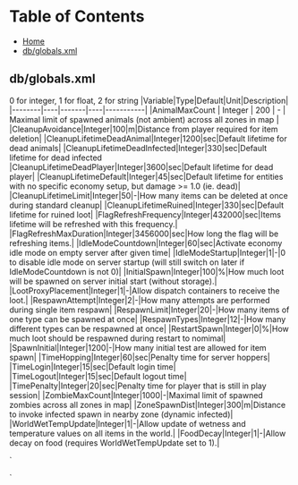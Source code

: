 # Table of Contents

 - [Home](https://github.com/Brandon10x15/DayZ-Modding/blob/main/README.md)
 - [db/globals.xml](https://github.com/Brandon10x15/DayZ-Modding/blob/main/globals.xml.md)

## db/globals.xml
0 for integer, 1 for float, 2 for string
|Variable|Type|Default|Unit|Description|
|--------|----|-------|----|-----------|
|AnimalMaxCount | Integer | 200 | - | Maximal limit of spawned animals (not ambient) across all zones in map |
|CleanupAvoidance|Integer|100|m|Distance from player required for item deletion|
|CleanupLifetimeDeadAnimal|Integer|1200|sec|Default lifetime for dead animals|
|CleanupLifetimeDeadInfected|Integer|330|sec|Default lifetime for dead infected
|CleanupLifetimeDeadPlayer|Integer|3600|sec|Default lifetime for dead player|
|CleanupLifetimeDefault|Integer|45|sec|Default lifetime for entities with no specific economy setup, but damage >= 1.0 (ie. dead)|
|CleanupLifetimeLimit|Integer|50|-|How many items can be deleted at once during standard cleanup|
|CleanupLifetimeRuined|Integer|330|sec|Default lifetime for ruined loot|
|FlagRefreshFrequency|Integer|432000|sec|Items lifetime will be refreshed with this frequency.|
|FlagRefreshMaxDuration|Integer|3456000|sec|How long the flag will be refreshing items.|
|IdleModeCountdown|Integer|60|sec|Activate economy idle mode on empty server after given time|
|IdleModeStartup|Integer|1|-|0 to disable idle mode on server startup (will still switch on later if IdleModeCountdown is not 0)|
|InitialSpawn|Integer|100|%|How much loot will be spawned on server initial start (without storage).|
|LootProxyPlacement|Integer|1|-|Allow dispatch containers to receive the loot.|
|RespawnAttempt|Integer|2|-|How many attempts are performed during single item respawn|
|RespawnLimit|Integer|20|-|How many items of one type can be spawned at once|
|RespawnTypes|Integer|12|-|How many different types can be respawned at once|
|RestartSpawn|Integer|0|%|How much loot should be respawned during restart to nomimal|
|SpawnInitial|Integer|1200|-|How many initial test are allowed for item spawn|
|TimeHopping|Integer|60|sec|Penalty time for server hoppers|
|TimeLogin|Integer|15|sec|Default login time|
|TimeLogout|Integer|15|sec|Default logout time|
|TimePenalty|Integer|20|sec|Penalty time for player that is still in play session|
|ZombieMaxCount|Integer|1000|-|Maximal limit of spawned zombies across all zones in map|
|ZoneSpawnDist|Integer|300|m|Distance to invoke infected spawn in nearby zone (dynamic infected)|
|WorldWetTempUpdate|Integer|1|-|Allow update of wetness and temperature values on all items in the world.|
|FoodDecay|Integer|1|-|Allow decay on food (requires WorldWetTempUpdate set to 1).|

`
<?xml version="1.0" encoding="UTF-8" standalone="yes"?>
<variables>
    <var name="AnimalMaxCount" type="0" value="200"/>
    <var name="CleanupAvoidance" type="0" value="100"/>
    <var name="CleanupLifetimeDeadAnimal" type="0" value="1200"/>
    <var name="CleanupLifetimeDeadInfected" type="0" value="330"/>
    <var name="CleanupLifetimeDeadPlayer" type="0" value="3600"/>
    <var name="CleanupLifetimeDefault" type="0" value="45"/>
    <var name="CleanupLifetimeLimit" type="0" value="50"/>
    <var name="CleanupLifetimeRuined" type="0" value="330"/>
    <var name="FlagRefreshFrequency" type="0" value="432000"/>
    <var name="FlagRefreshMaxDuration" type="0" value="3456000"/>
    <var name="FoodDecay" type="0" value="1"/>
    <var name="IdleModeCountdown" type="0" value="60"/>
    <var name="IdleModeStartup" type="0" value="1"/>
    <var name="InitialSpawn" type="0" value="100"/>
    <var name="LootProxyPlacement" type="0" value="1"/>
    <var name="RespawnAttempt" type="0" value="2"/>
    <var name="RespawnLimit" type="0" value="20"/>
    <var name="RespawnTypes" type="0" value="12"/>
    <var name="RestartSpawn" type="0" value="0"/>
    <var name="SpawnInitial" type="0" value="1200"/>
    <var name="TimeHopping" type="0" value="60"/>
    <var name="TimeLogin" type="0" value="15"/>
    <var name="TimeLogout" type="0" value="15"/>
    <var name="TimePenalty" type="0" value="20"/>
    <var name="WorldWetTempUpdate" type="0" value="1"/>
    <var name="ZombieMaxCount" type="0" value="1000"/>
    <var name="ZoneSpawnDist" type="0" value="300"/>
</variables>
`